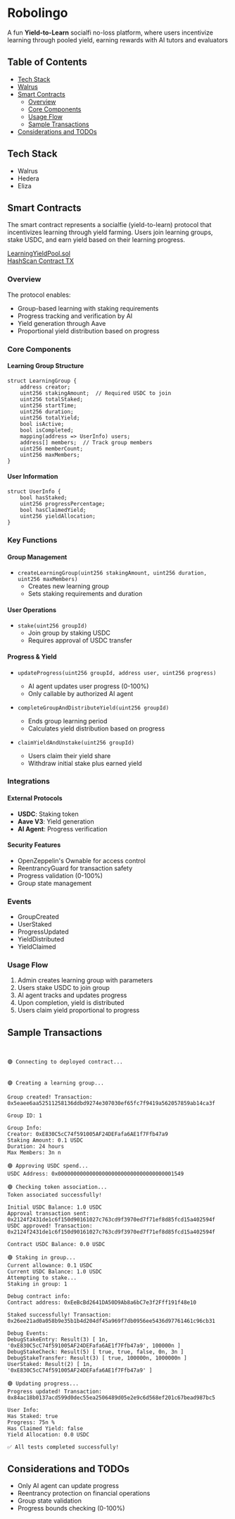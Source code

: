 # Robolingo
A fun **Yield-to-Learn** socialfi no-loss platform, where users incentivize learning through pooled yield, earning rewards with AI tutors and evaluators

## Table of Contents
- [Tech Stack](#tech-stack)
- [Walrus](#walrus)
- [Smart Contracts](#smart-contracts)
  - [Overview](#overview)
  - [Core Components](#core-components)
  - [Usage Flow](#usage-flow)
  - [Sample Transactions](#sample-transactions)
- [Considerations and TODOs](#considerations-and-todos)

## Tech Stack
- Walrus
- Hedera
- Eliza 

## Smart Contracts
The smart contract represents a socialfie (yield-to-learn) protocol that incentivizes learning through yield farming. Users join learning groups, stake USDC, and earn yield based on their learning progress.

[LearningYieldPool.sol](learning-yield-protocol/contracts/LearningYieldPool.sol)   
[HashScan Contract TX](https://hashscan.io/testnet/transaction/0xe4f229aad91afddb1eda5f8b83d0eaf5fe9e147af16adc777abd9dc45ab621cc)

### Overview

The protocol enables:
- Group-based learning with staking requirements
- Progress tracking and verification by AI
- Yield generation through Aave
- Proportional yield distribution based on progress

### Core Components

#### Learning Group Structure
```solidity
struct LearningGroup {
    address creator;
    uint256 stakingAmount;  // Required USDC to join
    uint256 totalStaked;
    uint256 startTime;
    uint256 duration;
    uint256 totalYield;
    bool isActive;
    bool isCompleted;
    mapping(address => UserInfo) users;
    address[] members;  // Track group members
    uint256 memberCount;
    uint256 maxMembers;
}
```

#### User Information
```solidity
struct UserInfo {
    bool hasStaked;
    uint256 progressPercentage;
    bool hasClaimedYield;
    uint256 yieldAllocation;
}
```

### Key Functions

#### Group Management
- `createLearningGroup(uint256 stakingAmount, uint256 duration, uint256 maxMembers)`
  - Creates new learning group
  - Sets staking requirements and duration

#### User Operations
- `stake(uint256 groupId)`
  - Join group by staking USDC
  - Requires approval of USDC transfer

#### Progress & Yield
- `updateProgress(uint256 groupId, address user, uint256 progress)`
  - AI agent updates user progress (0-100%)
  - Only callable by authorized AI agent

- `completeGroupAndDistributeYield(uint256 groupId)`
  - Ends group learning period
  - Calculates yield distribution based on progress

- `claimYieldAndUnstake(uint256 groupId)`
  - Users claim their yield share
  - Withdraw initial stake plus earned yield

### Integrations

#### External Protocols
- **USDC**: Staking token
- **Aave V3**: Yield generation
- **AI Agent**: Progress verification

#### Security Features
- OpenZeppelin's Ownable for access control
- ReentrancyGuard for transaction safety
- Progress validation (0-100%)
- Group state management

### Events
- GroupCreated
- UserStaked
- ProgressUpdated
- YieldDistributed
- YieldClaimed

### Usage Flow

1. Admin creates learning group with parameters
2. Users stake USDC to join group
3. AI agent tracks and updates progress
4. Upon completion, yield is distributed
5. Users claim yield proportional to progress

## Sample Transactions
```


🟣 Connecting to deployed contract...


🟣 Creating a learning group...

Group created! Transaction: 0x5eaee6aa52511258136ddbd9274e307030ef65fc7f9419a562057859ab14ca3f

Group ID: 1

Group Info:
Creator: 0xE830C5cC74f591005AF24DEFafa6AE1f7Ffb47a9
Staking Amount: 0.1 USDC
Duration: 24 hours
Max Members: 3n n

🟣 Approving USDC spend...
USDC Address: 0x0000000000000000000000000000000000001549

🟣 Checking token association...
Token associated successfully!

Initial USDC Balance: 1.0 USDC
Approval transaction sent: 0x2124f2431de1c6f150d90161027c763cd9f3970ed7f71ef8d85fcd15a402594f
USDC approved! Transaction: 0x2124f2431de1c6f150d90161027c763cd9f3970ed7f71ef8d85fcd15a402594f

Contract USDC Balance: 0.0 USDC

🟣 Staking in group...
Current allowance: 0.1 USDC
Current USDC Balance: 1.0 USDC
Attempting to stake...
Staking in group: 1

Debug contract info:
Contract address: 0xEeBcBd2641DA50D9Ab8a6bC7e3f2Fff191f48e10

Staked successfully! Transaction: 0x26ee21ad0a058b9e35b1b4d204df45a969f7db0956ee5436d97761461c96cb31

Debug Events:
DebugStakeEntry: Result(3) [ 1n, '0xE830C5cC74f591005AF24DEFafa6AE1f7Ffb47a9', 100000n ]
DebugStakeCheck: Result(5) [ true, true, false, 0n, 3n ]
DebugStakeTransfer: Result(3) [ true, 100000n, 1000000n ]
UserStaked: Result(2) [ 1n, '0xE830C5cC74f591005AF24DEFafa6AE1f7Ffb47a9' ]

🟣 Updating progress...
Progress updated! Transaction: 0x84ac18b0137acd599d0dec55ea2506489d05e2e9c6d568ef201c67bead987bc5

User Info:
Has Staked: true
Progress: 75n %
Has Claimed Yield: false
Yield Allocation: 0.0 USDC

✅ All tests completed successfully!
```

## Considerations and TODOs

- Only AI agent can update progress
- Reentrancy protection on financial operations
- Group state validation
- Progress bounds checking (0-100%)